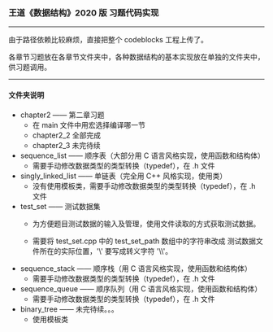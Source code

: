 ### 王道《数据结构》2020 版 习题代码实现

---

由于路径依赖比较麻烦，直接把整个 codeblocks 工程上传了。

各章节习题放在各章节文件夹中，各种数据结构的基本实现放在单独的文件夹中，供习题调用。

---

#### 文件夹说明

- chapter2 —— 第二章习题
  - 在 main 文件中用宏选择编译哪一节
  - chapter2_2 全部完成
  - chapter2_3 未完待续
- sequence_list —— 顺序表（大部分用 C 语言风格实现，使用函数和结构体）
  - 需要手动修改数据类型的类型转换（typedef），在 .h 文件
- singly_linked_list —— 单链表（完全用 C++ 风格实现，使用类）
  - 没有使用模板类，需要手动修改数据类型的类型转换（typedef），在 .h 文件
- test_set —— 测试数据集
  - 为方便题目测试数据的输入及管理，使用文件读取的方式获取测试数据。

  - 需要将 test_set.cpp 中的 test_set_path 数组中的字符串改成 测试数据文件所在的实际位置，'\\' 要写成转义字符 '\\\\'。
- sequence_stack —— 顺序栈（用 C 语言风格实现，使用函数和结构体）
  - 需要手动修改数据类型的类型转换（typedef），在 .h 文件
- sequence_queue —— 顺序队列（用 C 语言风格实现，使用函数和结构体）
  - 需要手动修改数据类型的类型转换（typedef），在 .h 文件
- binary_tree —— 未完待续。。。
  - 使用模板类